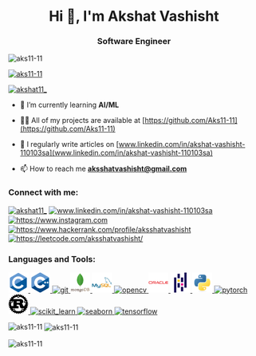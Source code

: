 <h1 align="center">Hi 👋, I'm Akshat Vashisht</h1>
<h3 align="center">Software Engineer</h3>

<p align="left"> <img src="https://komarev.com/ghpvc/?username=aks11-11&label=Profile%20views&color=0e75b6&style=flat" alt="aks11-11" /> </p>

<p align="left"> <a href="https://github.com/ryo-ma/github-profile-trophy"><img src="https://github-profile-trophy.vercel.app/?username=aks11-11" alt="aks11-11" /></a> </p>

<p align="left"> <a href="https://twitter.com/akshat11_" target="blank"><img src="https://img.shields.io/twitter/follow/akshat11_?logo=twitter&style=for-the-badge" alt="akshat11_" /></a> </p>

- 🌱 I’m currently learning **AI/ML**

- 👨‍💻 All of my projects are available at [https://github.com/Aks11-11](https://github.com/Aks11-11)

- 📝 I regularly write articles on [www.linkedin.com/in/akshat-vashisht-110103sa](www.linkedin.com/in/akshat-vashisht-110103sa)

- 📫 How to reach me **aksshatvashisht@gmail.com**

<h3 align="left">Connect with me:</h3>
<p align="left">
<a href="https://twitter.com/akshat11_" target="blank"><img align="center" src="https://raw.githubusercontent.com/rahuldkjain/github-profile-readme-generator/master/src/images/icons/Social/twitter.svg" alt="akshat11_" height="30" width="40" /></a>
<a href="https://linkedin.com/in/www.linkedin.com/in/akshat-vashisht-110103sa" target="blank"><img align="center" src="https://raw.githubusercontent.com/rahuldkjain/github-profile-readme-generator/master/src/images/icons/Social/linked-in-alt.svg" alt="www.linkedin.com/in/akshat-vashisht-110103sa" height="30" width="40" /></a>
<a href="https://instagram.com/https://www.instagram.com" target="blank"><img align="center" src="https://raw.githubusercontent.com/rahuldkjain/github-profile-readme-generator/master/src/images/icons/Social/instagram.svg" alt="https://www.instagram.com" height="30" width="40" /></a>
<a href="https://www.hackerrank.com/https://www.hackerrank.com/profile/aksshatvashisht" target="blank"><img align="center" src="https://raw.githubusercontent.com/rahuldkjain/github-profile-readme-generator/master/src/images/icons/Social/hackerrank.svg" alt="https://www.hackerrank.com/profile/aksshatvashisht" height="30" width="40" /></a>
<a href="https://www.leetcode.com/https://leetcode.com/aksshatvashisht/" target="blank"><img align="center" src="https://raw.githubusercontent.com/rahuldkjain/github-profile-readme-generator/master/src/images/icons/Social/leet-code.svg" alt="https://leetcode.com/aksshatvashisht/" height="30" width="40" /></a>
</p>

<h3 align="left">Languages and Tools:</h3>
<p align="left"> <a href="https://www.cprogramming.com/" target="_blank" rel="noreferrer"> <img src="https://raw.githubusercontent.com/devicons/devicon/master/icons/c/c-original.svg" alt="c" width="40" height="40"/> </a> <a href="https://www.w3schools.com/cpp/" target="_blank" rel="noreferrer"> <img src="https://raw.githubusercontent.com/devicons/devicon/master/icons/cplusplus/cplusplus-original.svg" alt="cplusplus" width="40" height="40"/> </a> <a href="https://git-scm.com/" target="_blank" rel="noreferrer"> <img src="https://www.vectorlogo.zone/logos/git-scm/git-scm-icon.svg" alt="git" width="40" height="40"/> </a> <a href="https://www.mongodb.com/" target="_blank" rel="noreferrer"> <img src="https://raw.githubusercontent.com/devicons/devicon/master/icons/mongodb/mongodb-original-wordmark.svg" alt="mongodb" width="40" height="40"/> </a> <a href="https://www.mysql.com/" target="_blank" rel="noreferrer"> <img src="https://raw.githubusercontent.com/devicons/devicon/master/icons/mysql/mysql-original-wordmark.svg" alt="mysql" width="40" height="40"/> </a> <a href="https://opencv.org/" target="_blank" rel="noreferrer"> <img src="https://www.vectorlogo.zone/logos/opencv/opencv-icon.svg" alt="opencv" width="40" height="40"/> </a> <a href="https://www.oracle.com/" target="_blank" rel="noreferrer"> <img src="https://raw.githubusercontent.com/devicons/devicon/master/icons/oracle/oracle-original.svg" alt="oracle" width="40" height="40"/> </a> <a href="https://pandas.pydata.org/" target="_blank" rel="noreferrer"> <img src="https://raw.githubusercontent.com/devicons/devicon/2ae2a900d2f041da66e950e4d48052658d850630/icons/pandas/pandas-original.svg" alt="pandas" width="40" height="40"/> </a> <a href="https://www.python.org" target="_blank" rel="noreferrer"> <img src="https://raw.githubusercontent.com/devicons/devicon/master/icons/python/python-original.svg" alt="python" width="40" height="40"/> </a> <a href="https://pytorch.org/" target="_blank" rel="noreferrer"> <img src="https://www.vectorlogo.zone/logos/pytorch/pytorch-icon.svg" alt="pytorch" width="40" height="40"/> </a> <a href="https://www.rust-lang.org" target="_blank" rel="noreferrer"> <img src="https://raw.githubusercontent.com/devicons/devicon/master/icons/rust/rust-plain.svg" alt="rust" width="40" height="40"/> </a> <a href="https://scikit-learn.org/" target="_blank" rel="noreferrer"> <img src="https://upload.wikimedia.org/wikipedia/commons/0/05/Scikit_learn_logo_small.svg" alt="scikit_learn" width="40" height="40"/> </a> <a href="https://seaborn.pydata.org/" target="_blank" rel="noreferrer"> <img src="https://seaborn.pydata.org/_images/logo-mark-lightbg.svg" alt="seaborn" width="40" height="40"/> </a> <a href="https://www.tensorflow.org" target="_blank" rel="noreferrer"> <img src="https://www.vectorlogo.zone/logos/tensorflow/tensorflow-icon.svg" alt="tensorflow" width="40" height="40"/> </a> </p>

<p><img align="left" src="https://github-readme-stats.vercel.app/api/top-langs?username=aks11-11&show_icons=true&locale=en&layout=compact" alt="aks11-11" /></p>

<p>&nbsp;<img align="center" src="https://github-readme-stats.vercel.app/api?username=aks11-11&show_icons=true&locale=en" alt="aks11-11" /></p>

<p><img align="center" src="https://github-readme-streak-stats.herokuapp.com/?user=aks11-11&" alt="aks11-11" /></p>
